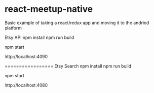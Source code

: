 # react-meetup-native
Basic example of taking a react/redux app and moving it to the andriod platform

Etsy API
npm install
npm run build

npm start

http://localhost:4090

=================
Etsy Search
npm install
npm run build

npm start

http://localhost:4080
